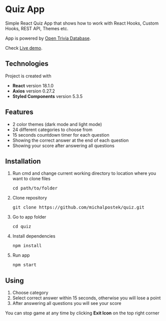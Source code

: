 <h1>Quiz App</h1>

<p> Simple React Quiz App that shows how to work with React Hooks, Custom Hooks, REST API, Themes etc.</p>
<p>App is powered by <a href="https://opentdb.com/api_config.php">Open Trivia Database</a>.</p>
<p>Check <a target="_blank" href="https://michalpostek.github.io/quiz/">Live demo</a>.</p>

<h2>Technologies</h2>

<p>Project is created with</p>
<ul>
    <li><b>React</b> version 18.1.0</li>
    <li><b>Axios</b> version 0.27.2</li>
    <li><b>Styled Components</b> version 5.3.5</li>
</ul>

<h2>Features</h2>

<ul>
    <li>2 color themes (dark mode and light mode)</li>
    <li>24 different categories to choose from</li>
    <li>15 seconds countdown timer for each question</li>
    <li>Showing the correct answer at the end of each question</li>
    <li>Showing your score after answering all questions</li>
</ul>

<h2>Installation</h2>

<ol>
    <li>
        <p>Run cmd and change current working directory to location where you want to clone files</p>
        <pre>cd path/to/folder </pre>
    </li>
    <li>
        <p>Clone repository</p>
        <pre>git clone https://github.com/michalpostek/quiz.git</pre>
    </li>
    <li>
        <p>Go to app folder</p>
        <pre>cd quiz</pre>
    </li>
    <li>
        <p>Install dependencies</p>
        <pre>npm install</pre>
    </li>
    <li>
        <p>Run app</p>
        <pre>npm start</pre>
    </li>
</ol>

<h2>Using</h2>

<ol>
    <li>Choose category</li>
    <li>Select correct answer within 15 seconds, otherwise you will lose a point</li>
    <li>After answering all questions you will see your score</li>
</ol>
<p>You can stop game at any time by clicking <b>Exit Icon</b> on the top right corner</p>

